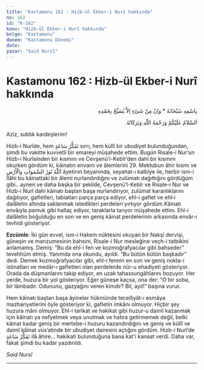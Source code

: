 ```yaml
---
title: "Kastamonu 162 : Hizb-ül Ekber-i Nurî hakkında"
no: 162
id: "K-162"
konu: "Hizb-ül Ekber-i Nurî hakkında"
bolge: "Kastamonu"
donem: "Kastamonu Dönemi"
date: 
yazar: "Said Nursî"
---
```


# Kastamonu 162 : Hizb-ül Ekber-i Nurî hakkında

<p class="arabic" dir="rtl" title="Meal: “Subhân Allah’ın adıyla” * “Hiçbir şey yoktur ki O'nu hamd ile tesbih etmesin” [İsrâ 17:44]">بِاسْمِهِ سُبْحَانَهُ * وَاِنْ مِنْ شَىْءٍ اِلاَّ يُسَبِّحُ بِحَمْدِهِ</p>

<p class="arabic" dir="rtl" title="Meal: “Allah’ın selâmı, rahmeti ve bereketleri, üzerinize olsun.”">اَلسَّلاَمُ عَلَيْكُمْ وَرَحْمَةُ اللّٰهِ وَبَرَكَاتُهُ</p>

Aziz, sıddık kardeşlerim!

Hizb-i Nurîde, hem <span class="arabic" dir="rtl" title="Meal: “Bir saat tefekkür...">تَفَكُّرُ سَاعَةٍ</span> sırrı, hem küllî bir ubudiyet bulunduğundan, şimdi bu vakitte kuvvetli bir emareyi müşahede ettim. Bugün Risale-i Nur’un Hizb-i Nurîsinden bir kısmını ve Cevşenü’l-Kebîr’den dahi bir kısmını okurken gördüm ki, kâinatın envaını ve âlemlerini 29. Mektubun âhir kısmı ve <span class="arabic" dir="rtl" title="Meal: “Allah göklerin ve yerin nurudur.” Nûr Sûresi, 24:35">اَللّٰهُ نُورُ السَّمٰوَاتِ وَالْأَرْضِ</span> âyetinin beyanında, seyahat-ı kalbiye ile, herbir ism-i İlâhi bu kâinattaki bir âlemi nurlandırdığını ve zulümatı dağıttığını gördüğüm gibi.. aynen ve daha başka bir şekilde, Cevşenü’l-Kebîr ve Risale-i Nur ve Hizb-i Nurî dahi kâinatı baştan başa nurlandırıyor, zulümat karanlıklarını dağıtıyor, gafletleri, tabiatları parça parça ediyor, ehl-i gaflet ve ehl‑i dalâletin altında saklanmak istedikleri perdeleri yırtıyor gördüm.Kâinatı envâıyla pamuk gibi hallaç ediyor, taraklarla tarıyor müşahede ettim. Ehl-i dalâletin boğulduğu en son ve en geniş kâinat perdelerinin arkasında envâr-ı tevhidi gösteriyor.

**Ezcümle**: İki gün evvel, ism-i Hakem nüktesini okuyan bir Nakşî dervişi, güneşin ve manzumesinin bahsini, Risale-i Nur mesleğine veçh-i tatbikini anlamamış. Demiş: “Bu da ehl-i fen ve kozmoğrafyacılar gibi bahseder” tevehhüm etmiş. Yanımda ona okundu, ayıldı. “Bu bütün bütün başkadır” dedi. Demek kozmoğrafyacılar gibi, ehl-i fennin en son ve geniş nokta-i istinatları ve medâr-ı gafletleri olan perdelerde nûr-u ehadiyeti gösteriyor. Orada da düşmanlarını takip ediyor, en uzak tahassungâhlarını bozuyor. Her yerde, huzura bir yol gösteriyor. Eğer güneşe kaçsa, ona der: “O bir soba, bir lâmbadır. Odununu, gazyağını veren kimdir? Bil, ayıl!” başına vurur.

Hem kâinatı baştan başa âyineler hükmünde tecelliyât-ı esmâya mazhariyetlerini öyle gösteriyor ki, gafletin imkânı olmuyor. Hiçbir şey huzura mâni olmuyor. Ehl-i tarikat ve hakikat gibi huzur-u daimî kazanmak için kâinatı ya nefyetmek veya unutmak ve hatıra getirmemek değil, belki kâinat kadar geniş bir mertebe-i huzuru kazandırdığını ve geniş ve küllî ve daimî kâinat vüs’atinde bir ubudiyet dairesini açtığını gördüm. Hizb-i Nurî’de <span class="arabic" dir="rtl" title="">تَفَكُّرُ سَاعَةٍ</span> ilâ âhire... hakikati bulunduğuna bana kat'i kanaat verdi. Daha var, fakat şimdi bu kadar yazdırıldı.

*Said Nursî*

***
